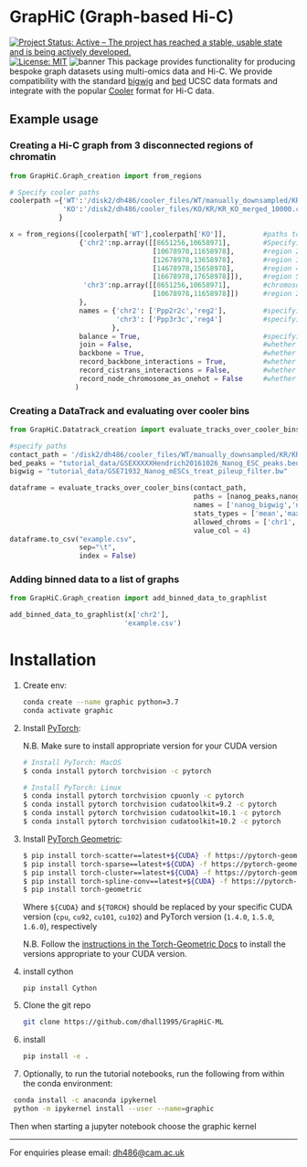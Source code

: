 # GrapHiC (Graph-based Hi-C)
[![Project Status: Active – The project has reached a stable, usable state and is being actively developed.](https://www.repostatus.org/badges/latest/active.svg)](https://www.repostatus.org/#active)
[![License: MIT](https://img.shields.io/badge/License-MIT-yellow.svg)](https://opensource.org/licenses/MIT)
![banner](https://github.com/dhall1995/GrapHiC-ML/blob/master/workflow.png)
This package provides functionality for producing bespoke graph datasets using multi-omics data and Hi-C. We provide compatibility with the standard [bigwig](https://genome.ucsc.edu/goldenpath/help/bigWig.html) and [bed](https://genome.ucsc.edu/FAQ/FAQformat.html#format1) UCSC data formats and integrate with the popular [Cooler](https://cooler.readthedocs.io/en/latest/) format for Hi-C data.

## Example usage
### Creating a Hi-C graph from 3 disconnected regions of chromatin
```python
from GrapHiC.Graph_creation import from_regions

# Specify cooler paths
coolerpath ={'WT':'/disk2/dh486/cooler_files/WT/manually_downsampled/KR/KR_downsampled_WT_merged_10000.cool',
             'KO':'/disk2/dh486/cooler_files/KO/KR/KR_KO_merged_10000.cool'
            }

x = from_regions([coolerpath['WT'],coolerpath['KO']],         #paths to cooler files for edge featurisation
                 {'chr2':np.array([[8651256,10658971],        #Specifying region boundaries in chromosome 2, region 1
                                   [10678978,11658978],       #region 2
                                   [12678978,13658978],       #region 3
                                   [14678978,15658978],       #region 4
                                   [16678978,17658978]]),     #region 5
                  'chr3':np.array([[8651256,10658971],        #chromosome 3 region 1
                                   [10678978,11658978]])      #region 2
                 },
                 names = {'chr2': ['Ppp2r2c','reg2'],         #specifying names for the first two regions on chr2
                          'chr3': ['Ppp3r3c','reg4']          #specifying names for the first two regions on chr3
                         },
                 balance = True,                              #specifying whether to balance Hi-C matrices before extracting contact counts
                 join = False,                                #whether to join resulting dictionary of graphs into one graph object
                 backbone = True,                             #whether to force contacts to exist along the chromatin backbone
                 record_backbone_interactions = True,         #whether to explicitely record backbone interactions as an additional edge feature
                 record_cistrans_interactions = False,        #whether to calculate contacts across the interface of two regions (useful if joining region graphs)
                 record_node_chromosome_as_onehot = False     #whether to record a basic node feature as a one-hot encoding of the node chromosome
                )
```

### Creating a DataTrack and evaluating over cooler bins
```python
from GrapHiC.Datatrack_creation import evaluate_tracks_over_cooler_bins

#specify paths
contact_path = '/disk2/dh486/cooler_files/WT/manually_downsampled/KR/KR_downsampled_WT_merged_10000.cool'
bed_peaks = "tutorial_data/GSEXXXXXHendrich20161026_Nanog_ESC_peaks.bed"
bigwig = "tutorial_data/GSE71932_Nanog_mESCs_treat_pileup_filter.bw"

dataframe = evaluate_tracks_over_cooler_bins(contact_path,                                #specify cooler path
                                             paths = [nanog_peaks,nanog_bigwig],          #specify bed or bigwig paths
                                             names = ['nanog_bigwig','nanog_peaks'],      #specify track names
                                             stats_types = ['mean','max','std'],          #specify bin statistics to collect
                                             allowed_chroms = ['chr1','chr2','chrX'],     #specify chromosomes
                                             value_col = 4)                               #speicfy the target column of any BED data tracks 
dataframe.to_csv("example.csv",
                 sep="\t", 
                 index = False)
```

### Adding binned data to a list of graphs
```python
from GrapHiC.Graph_creation import add_binned_data_to_graphlist

add_binned_data_to_graphlist(x['chr2'],
                            'example.csv')
```

# Installation
1. Create env:

    ```bash
    conda create --name graphic python=3.7
    conda activate graphic
    ```
2. Install [PyTorch](https://pytorch.org):
    
    N.B. Make sure to install appropriate version for your CUDA version

    ```bash
    # Install PyTorch: MacOS
    $ conda install pytorch torchvision -c pytorch                      # Only CPU Build
    
    # Install PyTorch: Linux
    $ conda install pytorch torchvision cpuonly -c pytorch              # For CPU Build
    $ conda install pytorch torchvision cudatoolkit=9.2 -c pytorch      # For CUDA 9.2 Build
    $ conda install pytorch torchvision cudatoolkit=10.1 -c pytorch     # For CUDA 10.1 Build
    $ conda install pytorch torchvision cudatoolkit=10.2 -c pytorch     # For CUDA 10.2 Build
    ```


3. Install [PyTorch Geometric](https://pytorch-geometric.readthedocs.io/en/latest/notes/installation.html):



    ```bash
    $ pip install torch-scatter==latest+${CUDA} -f https://pytorch-geometric.com/whl/torch-${TORCH}.html
    $ pip install torch-sparse==latest+${CUDA} -f https://pytorch-geometric.com/whl/torch-${TORCH}.html
    $ pip install torch-cluster==latest+${CUDA} -f https://pytorch-geometric.com/whl/torch-${TORCH}.html
    $ pip install torch-spline-conv==latest+${CUDA} -f https://pytorch-geometric.com/whl/torch-${TORCH}.html
    $ pip install torch-geometric
    ```
   Where `${CUDA}` and `${TORCH}` should be replaced by your specific CUDA version (`cpu`, `cu92`, `cu101`, `cu102`) and PyTorch version (`1.4.0`, `1.5.0`, `1.6.0`), respectively 
   
   N.B. Follow the [instructions in the Torch-Geometric Docs](https://pytorch-geometric.readthedocs.io/en/latest/notes/installation.html) to install the versions appropriate to your CUDA version.

4. install cython
   ```
   pip install Cython
    ```   
5. Clone the git repo

   ```bash
   git clone https://github.com/dhall1995/GrapHiC-ML
   ```

6. install
   ```bash
   pip install -e .
   ```
7. Optionally, to run the tutorial notebooks, run the following from within the conda environment:
  ```bash
   conda install -c anaconda ipykernel
   python -m ipykernel install --user --name=graphic
  ```  
Then when starting a jupyter notebook choose the graphic kernel

<hr>

For enquiries please email: dh486@cam.ac.uk
